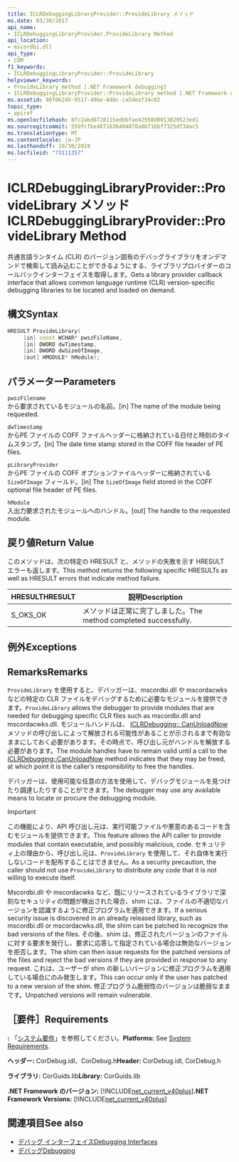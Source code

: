 ```yaml
---
title: ICLRDebuggingLibraryProvider::ProvideLibrary メソッド
ms.date: 03/30/2017
api_name:
- ICLRDebuggingLibraryProvider.ProvideLibrary Method
api_location:
- mscordbi.dll
api_type:
- COM
f1_keywords:
- ICLRDebuggingLibraryProvider::ProvideLibrary
helpviewer_keywords:
- ProvideLibrary method [.NET Framework debugging]
- ICLRDebuggingLibraryProvider::ProvideLibrary method [.NET Framework debugging]
ms.assetid: 86f06245-9517-49be-8d8c-ca5deaf34c02
topic_type:
- apiref
ms.openlocfilehash: 8fc2abd0728115edbbfae42958d8013029523ed1
ms.sourcegitcommit: 559fcfbe4871636494870a8b716bf7325df34ac5
ms.translationtype: MT
ms.contentlocale: ja-JP
ms.lasthandoff: 10/30/2019
ms.locfileid: "73111357"
---
```

# <a name="iclrdebugginglibraryproviderprovidelibrary-method"></a><span data-ttu-id="1d4d1-102">ICLRDebuggingLibraryProvider::ProvideLibrary メソッド</span><span class="sxs-lookup"><span data-stu-id="1d4d1-102">ICLRDebuggingLibraryProvider::ProvideLibrary Method</span></span>

<span data-ttu-id="1d4d1-103">共通言語ランタイム (CLR) のバージョン固有のデバッグライブラリをオンデマンドで検索して読み込むことができるようにする、ライブラリプロバイダーのコールバックインターフェイスを取得します。</span><span class="sxs-lookup"><span data-stu-id="1d4d1-103">Gets a library provider callback interface that allows common language runtime (CLR) version-specific debugging libraries to be located and loaded on demand.</span></span>

## <a name="syntax"></a><span data-ttu-id="1d4d1-104">構文</span><span class="sxs-lookup"><span data-stu-id="1d4d1-104">Syntax</span></span>

```cpp
HRESULT ProvideLibrary(
     [in] const WCHAR* pwszFileName,
     [in] DWORD dwTimestamp,
     [in] DWORD dwSizeOfImage,
     [out] HMODULE* hModule);
```

## <a name="parameters"></a><span data-ttu-id="1d4d1-105">パラメーター</span><span class="sxs-lookup"><span data-stu-id="1d4d1-105">Parameters</span></span>

`pwszFilename` \
<span data-ttu-id="1d4d1-106">から要求されているモジュールの名前。</span><span class="sxs-lookup"><span data-stu-id="1d4d1-106">[in] The name of the module being requested.</span></span>

`dwTimestamp` \
<span data-ttu-id="1d4d1-107">からPE ファイルの COFF ファイルヘッダーに格納されている日付と時刻のタイムスタンプ。</span><span class="sxs-lookup"><span data-stu-id="1d4d1-107">[in] The date time stamp stored in the COFF file header of PE files.</span></span>

`pLibraryProvider` \
<span data-ttu-id="1d4d1-108">からPE ファイルの COFF オプションファイルヘッダーに格納されている `SizeOfImage` フィールド。</span><span class="sxs-lookup"><span data-stu-id="1d4d1-108">[in] The `SizeOfImage` field stored in the COFF optional file header of PE files.</span></span>

`hModule` \
<span data-ttu-id="1d4d1-109">入出力要求されたモジュールへのハンドル。</span><span class="sxs-lookup"><span data-stu-id="1d4d1-109">[out] The handle to the requested module.</span></span>

## <a name="return-value"></a><span data-ttu-id="1d4d1-110">戻り値</span><span class="sxs-lookup"><span data-stu-id="1d4d1-110">Return Value</span></span>

<span data-ttu-id="1d4d1-111">このメソッドは、次の特定の HRESULT と、メソッドの失敗を示す HRESULT エラーも返します。</span><span class="sxs-lookup"><span data-stu-id="1d4d1-111">This method returns the following specific HRESULTs as well as HRESULT errors that indicate method failure.</span></span>

|<span data-ttu-id="1d4d1-112">HRESULT</span><span class="sxs-lookup"><span data-stu-id="1d4d1-112">HRESULT</span></span>|<span data-ttu-id="1d4d1-113">説明</span><span class="sxs-lookup"><span data-stu-id="1d4d1-113">Description</span></span>|
|-------------|-----------------|
|<span data-ttu-id="1d4d1-114">S_OK</span><span class="sxs-lookup"><span data-stu-id="1d4d1-114">S_OK</span></span>|<span data-ttu-id="1d4d1-115">メソッドは正常に完了しました。</span><span class="sxs-lookup"><span data-stu-id="1d4d1-115">The method completed successfully.</span></span>|

## <a name="exceptions"></a><span data-ttu-id="1d4d1-116">例外</span><span class="sxs-lookup"><span data-stu-id="1d4d1-116">Exceptions</span></span>

## <a name="remarks"></a><span data-ttu-id="1d4d1-117">Remarks</span><span class="sxs-lookup"><span data-stu-id="1d4d1-117">Remarks</span></span>

<span data-ttu-id="1d4d1-118">`ProvideLibrary` を使用すると、デバッガーは、mscordbi.dll や mscordacwks などの特定の CLR ファイルをデバッグするために必要なモジュールを提供できます。</span><span class="sxs-lookup"><span data-stu-id="1d4d1-118">`ProvideLibrary` allows the debugger to provide modules that are needed for debugging specific CLR files such as mscordbi.dll and mscordacwks.dll.</span></span> <span data-ttu-id="1d4d1-119">モジュールハンドルは、 [ICLRDebugging:: CanUnloadNow](../../../../docs/framework/unmanaged-api/debugging/iclrdebugging-canunloadnow-method.md)メソッドの呼び出しによって解放される可能性があることが示されるまで有効なままにしておく必要があります。その時点で、呼び出し元がハンドルを解放する必要があります。</span><span class="sxs-lookup"><span data-stu-id="1d4d1-119">The module handles have to remain valid until a call to the [ICLRDebugging::CanUnloadNow](../../../../docs/framework/unmanaged-api/debugging/iclrdebugging-canunloadnow-method.md) method indicates that they may be freed, at which point it is the caller’s responsibility to free the handles.</span></span>

<span data-ttu-id="1d4d1-120">デバッガーは、使用可能な任意の方法を使用して、デバッグモジュールを見つけたり調達したりすることができます。</span><span class="sxs-lookup"><span data-stu-id="1d4d1-120">The debugger may use any available means to locate or procure the debugging module.</span></span>

> [!IMPORTANT]
> <span data-ttu-id="1d4d1-121">この機能により、API 呼び出し元は、実行可能ファイルや悪意のあるコードを含むモジュールを提供できます。</span><span class="sxs-lookup"><span data-stu-id="1d4d1-121">This feature allows the API caller to provide modules that contain executable, and possibly malicious, code.</span></span> <span data-ttu-id="1d4d1-122">セキュリティ上の理由から、呼び出し元は、`ProvideLibrary` を使用して、それ自体を実行しないコードを配布することはできません。</span><span class="sxs-lookup"><span data-stu-id="1d4d1-122">As a security precaution, the caller should not use `ProvideLibrary` to distribute any code that it is not willing to execute itself.</span></span>
>
> <span data-ttu-id="1d4d1-123">Mscordbi.dll や mscordacwks など、既にリリースされているライブラリで深刻なセキュリティの問題が検出された場合、shim には、ファイルの不適切なバージョンを認識するように修正プログラムを適用できます。</span><span class="sxs-lookup"><span data-stu-id="1d4d1-123">If a serious security issue is discovered in an already released library, such as mscordbi.dll or mscordacwks.dll, the shim can be patched to recognize the bad versions of the files.</span></span> <span data-ttu-id="1d4d1-124">その後、shim は、修正されたバージョンのファイルに対する要求を発行し、要求に応答して指定されている場合は無効なバージョンを拒否します。</span><span class="sxs-lookup"><span data-stu-id="1d4d1-124">The shim can then issue requests for the patched versions of the files and reject the bad versions if they are provided in response to any request.</span></span> <span data-ttu-id="1d4d1-125">これは、ユーザーが shim の新しいバージョンに修正プログラムを適用している場合にのみ発生します。</span><span class="sxs-lookup"><span data-stu-id="1d4d1-125">This can occur only if the user has patched to a new version of the shim.</span></span> <span data-ttu-id="1d4d1-126">修正プログラム脆弱性のバージョンは脆弱なままです。</span><span class="sxs-lookup"><span data-stu-id="1d4d1-126">Unpatched versions will remain vulnerable.</span></span>

## <a name="requirements"></a><span data-ttu-id="1d4d1-127">［要件］</span><span class="sxs-lookup"><span data-stu-id="1d4d1-127">Requirements</span></span>

<span data-ttu-id="1d4d1-128">**:** 「[システム要件](../../../../docs/framework/get-started/system-requirements.md)」を参照してください。</span><span class="sxs-lookup"><span data-stu-id="1d4d1-128">**Platforms:** See [System Requirements](../../../../docs/framework/get-started/system-requirements.md).</span></span>

<span data-ttu-id="1d4d1-129">**ヘッダー:** CorDebug.idl、CorDebug.h</span><span class="sxs-lookup"><span data-stu-id="1d4d1-129">**Header:** CorDebug.idl, CorDebug.h</span></span>

<span data-ttu-id="1d4d1-130">**ライブラリ:** CorGuids.lib</span><span class="sxs-lookup"><span data-stu-id="1d4d1-130">**Library:** CorGuids.lib</span></span>

<span data-ttu-id="1d4d1-131">**.NET Framework のバージョン:** [!INCLUDE[net_current_v40plus](../../../../includes/net-current-v40plus-md.md)]</span><span class="sxs-lookup"><span data-stu-id="1d4d1-131">**.NET Framework Versions:** [!INCLUDE[net_current_v40plus](../../../../includes/net-current-v40plus-md.md)]</span></span>

## <a name="see-also"></a><span data-ttu-id="1d4d1-132">関連項目</span><span class="sxs-lookup"><span data-stu-id="1d4d1-132">See also</span></span>

- [<span data-ttu-id="1d4d1-133">デバッグ インターフェイス</span><span class="sxs-lookup"><span data-stu-id="1d4d1-133">Debugging Interfaces</span></span>](../../../../docs/framework/unmanaged-api/debugging/debugging-interfaces.md)
- [<span data-ttu-id="1d4d1-134">デバッグ</span><span class="sxs-lookup"><span data-stu-id="1d4d1-134">Debugging</span></span>](../../../../docs/framework/unmanaged-api/debugging/index.md)
